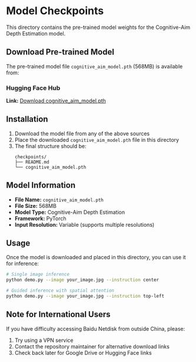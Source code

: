 # Model Checkpoints

This directory contains the pre-trained model weights for the Cognitive-Aim Depth Estimation model.

## Download Pre-trained Model

The pre-trained model file `cognitive_aim_model.pth` (568MB) is available from:

### Hugging Face Hub
**Link:** [Download cognitive_aim_model.pth](https://huggingface.co/yenjane123/cognitive_aim1.0/tree/main)

## Installation

1. Download the model file from any of the above sources
2. Place the downloaded `cognitive_aim_model.pth` file in this directory
3. The final structure should be:
   ```
   checkpoints/
   ├── README.md
   └── cognitive_aim_model.pth
   ```

## Model Information

- **File Name:** `cognitive_aim_model.pth`
- **File Size:** 568MB
- **Model Type:** Cognitive-Aim Depth Estimation
- **Framework:** PyTorch
- **Input Resolution:** Variable (supports multiple resolutions)

## Usage

Once the model is downloaded and placed in this directory, you can use it for inference:

```bash
# Single image inference
python demo.py --image your_image.jpg --instruction center

# Guided inference with spatial attention
python demo.py --image your_image.jpg --instruction top-left
```

## Note for International Users

If you have difficulty accessing Baidu Netdisk from outside China, please:
1. Try using a VPN service
2. Contact the repository maintainer for alternative download links
3. Check back later for Google Drive or Hugging Face links